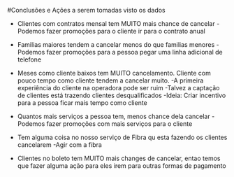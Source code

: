 #Conclusões e Ações a serem tomadas visto os dados

- Clientes com contratos mensal tem MUITO mais chance de cancelar
    -Podemos fazer promoções para o cliente ir para o contrato anual
    
- Familias maiores tendem a cancelar menos do que familias menores
    -Podemos fazer promoções para a pessoa pegar uma linha adicional de telefone
    
- Meses como cliente baixos tem MUITO cancelamento. Cliente com pouco tempo como cliente tendem a cancelar muito.
    -A primeira experiência do cliente na operadora pode ser ruim
    -Talvez a captação de clientes está trazendo clientes desqualificados
    -Ideia: Criar incentivo para a pessoa ficar mais tempo como cliente
    
- Quantos mais serviços a pessoa tem, menos chance dela cancelar
    -Podemos fazer promoções com mais serviços para o cliente

- Tem alguma coisa no nosso serviço de Fibra  qu esta fazendo os clientes cancelarem
    -Agir com a fibra

- Clientes no boleto tem MUITO mais changes de cancelar, entao temos que fazer alguma ação para eles irem para outras formas de pagamento